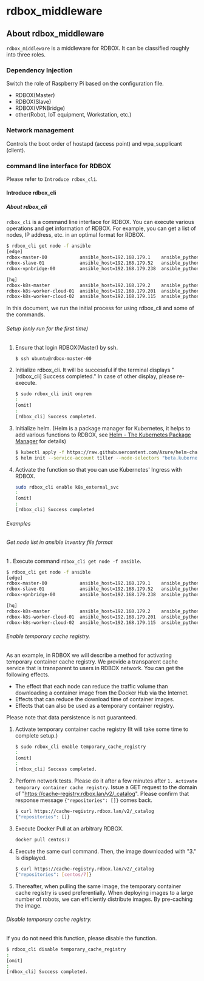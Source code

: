 # rdbox_middleware
## About rdbox_middleware
`rdbox_middleware` is a middleware for RDBOX. It can be classified roughly into three roles.
### Dependency Injection
Switch the role of Raspberry Pi based on the configuration file.
* RDBOX(Master)
* RDBOX(Slave)
* RDBOX(VPNBridge)
* other(Robot, IoT equipment, Workstation, etc.)
### Network management
Controls the boot order of hostapd (access point) and wpa_supplicant (client).
### command line interface for RDBOX
Please refer to `Introduce rdbox_cli`.

#### Introduce rdbox_cli
##### About rdbox_cli
`rdbox_cli` is a command line interface for RDBOX. You can execute various operations and get information of RDBOX. For example, you can get a list of nodes, IP address, etc. in an optimal format for RDBOX.
   ```bash
   $ rdbox_cli get node -f ansible
   [edge]
   rdbox-master-00            ansible_host=192.168.179.1    ansible_python_interpreter=/usr/bin/python3
   rdbox-slave-01             ansible_host=192.168.179.52   ansible_python_interpreter=/usr/bin/python3
   rdbox-vpnbridge-00         ansible_host=192.168.179.238  ansible_python_interpreter=/usr/bin/python3

   [hq]
   rdbox-k8s-master           ansible_host=192.168.179.2    ansible_python_interpreter=/usr/bin/python3
   rdbox-k8s-worker-cloud-01  ansible_host=192.168.179.201  ansible_python_interpreter=/usr/bin/python3
   rdbox-k8s-worker-cloud-02  ansible_host=192.168.179.115  ansible_python_interpreter=/usr/bin/python3
   ```
In this document, we run the initial process for using rdbox_cli and some of the commands.

###### Setup (only run for the first time)
1. Ensure that login RDBOX(Master) by ssh.
   ```bash
   $ ssh ubuntu@rdbox-master-00
   ```
1. Initialize rdbox_cli. It will be successful if the terminal displays "[rdbox_cli] Success completed." In case of other display, please re-execute.
   ```bash
   $ sudo rdbox_cli init onprem
   :
   [omit] 
   :
   [rdbox_cli] Success completed.
   ```
1. Initialize helm. (Helm is a package manager for Kubernetes, it helps to add various functions to RDBOX, see [Helm \- The Kubernetes Package Manager](https://helm.sh/) for details)
   ```bash
   $ kubectl apply -f https://raw.githubusercontent.com/Azure/helm-charts/master/docs/prerequisities/helm-rbac-config.yaml
   $ helm init --service-account tiller --node-selectors "beta.kubernetes.io/arch"="amd64"
   ```
1. Activate the function so that you can use Kubernetes' Ingress with RDBOX.
   ```bash
   sudo rdbox_cli enable k8s_external_svc
   :
   [omit] 
   :
   [rdbox_cli] Success completed
   ```


###### Examples
###### Get node list in ansible Inventry file format
1 . Execute command `rdbox_cli get node -f ansible`.
   ```bash
   $ rdbox_cli get node -f ansible
   [edge]
   rdbox-master-00            ansible_host=192.168.179.1    ansible_python_interpreter=/usr/bin/python3
   rdbox-slave-01             ansible_host=192.168.179.52   ansible_python_interpreter=/usr/bin/python3
   rdbox-vpnbridge-00         ansible_host=192.168.179.238  ansible_python_interpreter=/usr/bin/python3

   [hq]
   rdbox-k8s-master           ansible_host=192.168.179.2    ansible_python_interpreter=/usr/bin/python3
   rdbox-k8s-worker-cloud-01  ansible_host=192.168.179.201  ansible_python_interpreter=/usr/bin/python3
   rdbox-k8s-worker-cloud-02  ansible_host=192.168.179.115  ansible_python_interpreter=/usr/bin/python3
   ```

###### Enable temporary cache registry.
As an example, in RDBOX we will describe a method for activating temporary container cache registry. We provide a transparent cache service that is transparent to users in RDBOX network.
You can get the following effects.
* The effect that each node can reduce the traffic volume than downloading a container image from the Docker Hub via the Internet.
* Effects that can reduce the download time of container images.
* Effects that can also be used as a temporary container registry.  

Please note that data persistence is not guaranteed.

1. Activate temporary container cache registry (It will take some time to complete setup.)
   ```bash
   $ sudo rdbox_cli enable temporary_cache_registry
   :
   [omit]
   :
   [rdbox_cli] Success completed.
   ```

1. Perform network tests. Please do it after a few minutes after `1. Activate temporary container cache registry`. Issue a GET request to the domain of "https://cache-registry.rdbox.lan/v2/_catalog". Please confirm that response message `{"repositories": []}` comes back.
   ```bash
   $ curl https://cache-registry.rdbox.lan/v2/_catalog
   {"repositories": []}
   ```
1. Execute Docker Pull at an arbitrary RDBOX.
   ```bash
   docker pull centos:7
   ```
1. Execute the same curl command. Then, the image downloaded with "3." Is displayed.
   ```bash
   $ curl https://cache-registry.rdbox.lan/v2/_catalog
   {"repositories": [centos/7]}
   ```
1. Thereafter, when pulling the same image, the temporary container cache registry is used preferentially. When deploying images to a large number of robots, we can efficiently distribute images. By pre-caching the image.

###### Disable temporary cache registry.
If you do not need this function, please disable the function.

```bash
$ rdbox_cli disable temporary_cache_registry
:
[omit]
:
[rdbox_cli] Success completed.
```
